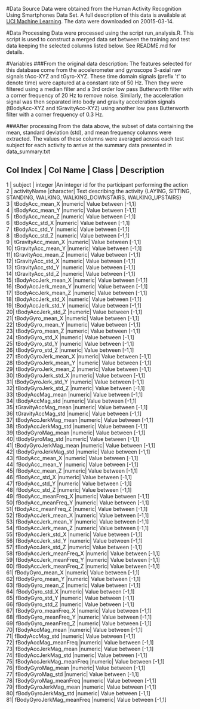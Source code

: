 #Data Source
Data were obtained from the Human Activity Recognition Using Smartphones Data Set. A full description of this data is available at [UCI Machine Learning](http://archive.ics.uci.edu/ml/datasets/Human+Activity+Recognition+Using+Smartphones). The data were downloaded on 20015-03-14.

#Data Processing
Data were processed using the script run_analysis.R. This script is used to construct a merged data set between the training and test data keeping the selected columns listed below. See README.md for details.

#Variables
###From the original data description:
The features selected for this database come from the accelerometer and gyroscope 3-axial raw signals tAcc-XYZ and tGyro-XYZ. These time domain signals (prefix 't' to denote time) were captured at a constant rate of 50 Hz. Then they were filtered using a median filter and a 3rd order low pass Butterworth filter with a corner frequency of 20 Hz to remove noise. Similarly, the acceleration signal was then separated into body and gravity acceleration signals (tBodyAcc-XYZ and tGravityAcc-XYZ) using another low pass Butterworth filter with a corner frequency of 0.3 Hz.

###After processing
From the data above, the subset of data containing the mean, standard deviation (std), and mean frequency columns were extracted. The values of these columns were averaged across each test subject for each activity to arrive at the summary data presented in data_summary.txt

Col Index | Col Name | Class    | Description
--------------------------------------------
1         |  subject  |	integer	|An integer id for the participant performing the action  
2         |	activityName	|character|	Text describing the activity {LAYING, SITTING, STANDING, WALKING, WALKING\_DOWNSTAIRS, WALKING\_UPSTAIRS}  
3 |	tBodyAcc\_mean\_X	|numeric|	Value between [-1,1]  
4 |	tBodyAcc\_mean\_Y	|numeric|	Value between [-1,1]  
5 |	tBodyAcc\_mean\_Z	|numeric|	Value between [-1,1]  
6 |	tBodyAcc\_std\_X	|numeric|	Value between [-1,1]  
7 |	tBodyAcc\_std\_Y	|numeric|	Value between [-1,1]  
8 |	tBodyAcc\_std\_Z	|numeric|	Value between [-1,1]  
9 |	tGravityAcc\_mean\_X	|numeric|	Value between [-1,1]  
10|	tGravityAcc\_mean\_Y	|numeric|	Value between [-1,1]  
11|	tGravityAcc\_mean\_Z	|numeric|	Value between [-1,1]  
12|	tGravityAcc\_std\_X	|numeric|	Value between [-1,1]  
13|	tGravityAcc\_std\_Y	|numeric|	Value between [-1,1]  
14|	tGravityAcc\_std\_Z	|numeric|	Value between [-1,1]  
15|	tBodyAccJerk\_mean\_X	|numeric|	Value between [-1,1]  
16|	tBodyAccJerk\_mean\_Y	|numeric|	Value between [-1,1]  
17|	tBodyAccJerk\_mean\_Z	|numeric|	Value between [-1,1]  
18|	tBodyAccJerk\_std\_X	|numeric|	Value between [-1,1]  
19|	tBodyAccJerk\_std\_Y	|numeric|	Value between [-1,1]  
20|	tBodyAccJerk\_std\_Z	|numeric|	Value between [-1,1]  
21|	tBodyGyro\_mean\_X	|numeric|	Value between [-1,1]  
22|	tBodyGyro\_mean\_Y	|numeric|	Value between [-1,1]  
23|	tBodyGyro\_mean\_Z	|numeric|	Value between [-1,1]  
24|	tBodyGyro\_std\_X	|numeric|	Value between [-1,1]  
25|	tBodyGyro\_std\_Y	|numeric|	Value between [-1,1]  
26|	tBodyGyro\_std\_Z	|numeric|	Value between [-1,1]  
27|	tBodyGyroJerk\_mean\_X	|numeric|	Value between [-1,1]  
28|	tBodyGyroJerk\_mean\_Y	|numeric|	Value between [-1,1]  
29|	tBodyGyroJerk\_mean\_Z	|numeric|	Value between [-1,1]  
30|	tBodyGyroJerk\_std\_X	|numeric|	Value between [-1,1]  
31|	tBodyGyroJerk\_std\_Y	|numeric|	Value between [-1,1]  
32|	tBodyGyroJerk\_std\_Z	|numeric|	Value between [-1,1]  
33|	tBodyAccMag\_mean	|numeric|	Value between [-1,1]  
34|	tBodyAccMag\_std	|numeric|	Value between [-1,1]  
35|	tGravityAccMag\_mean	|numeric|	Value between [-1,1]  
36|	tGravityAccMag\_std	|numeric|	Value between [-1,1]  
37|	tBodyAccJerkMag\_mean	|numeric|	Value between [-1,1]  
38|	tBodyAccJerkMag\_std	|numeric|	Value between [-1,1]  
39|	tBodyGyroMag\_mean	|numeric|	Value between [-1,1]  
40|	tBodyGyroMag\_std	|numeric|	Value between [-1,1]  
41|	tBodyGyroJerkMag\_mean	|numeric|	Value between [-1,1]  
42|	tBodyGyroJerkMag\_std	|numeric|	Value between [-1,1]  
43|	fBodyAcc\_mean\_X	|numeric|	Value between [-1,1]  
44| fBodyAcc\_mean\_Y	|numeric|	Value between [-1,1]  
45|	fBodyAcc\_mean\_Z	|numeric|	Value between [-1,1]  
46|	fBodyAcc\_std\_X	|numeric|	Value between [-1,1]  
47|	fBodyAcc\_std\_Y	|numeric|	Value between [-1,1]  
48|	fBodyAcc\_std\_Z	|numeric|	Value between [-1,1]  
49|	fBodyAcc\_meanFreq\_X	|numeric|	Value between [-1,1]  
50|	fBodyAcc\_meanFreq\_Y	|numeric|	Value between [-1,1]  
51|	fBodyAcc\_meanFreq\_Z	|numeric|	Value between [-1,1]  
52|	fBodyAccJerk\_mean\_X	|numeric|	Value between [-1,1]  
53|	fBodyAccJerk\_mean\_Y	|numeric|	Value between [-1,1]  
54|	fBodyAccJerk\_mean\_Z	|numeric|	Value between [-1,1]  
55|	fBodyAccJerk\_std\_X	|numeric|	Value between [-1,1]  
56|	fBodyAccJerk\_std\_Y	|numeric|	Value between [-1,1]  
57|	fBodyAccJerk\_std\_Z	|numeric|	Value between [-1,1]  
58|	fBodyAccJerk\_meanFreq\_X	|numeric|	Value between [-1,1]  
59|	fBodyAccJerk\_meanFreq\_Y	|numeric|	Value between [-1,1]  
60|	fBodyAccJerk\_meanFreq\_Z	|numeric|	Value between [-1,1]  
61|	fBodyGyro\_mean\_X	|numeric|	Value between [-1,1]  
62|	fBodyGyro\_mean\_Y	|numeric|	Value between [-1,1]  
63|	fBodyGyro\_mean\_Z	|numeric|	Value between [-1,1]  
64|	fBodyGyro\_std\_X	|numeric|	Value between [-1,1]  
65|	fBodyGyro\_std\_Y	|numeric|	Value between [-1,1]  
66|	fBodyGyro\_std\_Z	|numeric|	Value between [-1,1]  
67|	fBodyGyro\_meanFreq\_X	|numeric|	Value between [-1,1]  
68|	fBodyGyro\_meanFreq\_Y	|numeric|	Value between [-1,1]  
69|	fBodyGyro\_meanFreq\_Z	|numeric|	Value between [-1,1]  
70|	fBodyAccMag\_mean	|numeric|	Value between [-1,1]  
71|	fBodyAccMag\_std	|numeric|	Value between [-1,1]  
72|	fBodyAccMag\_meanFreq	|numeric|	Value between [-1,1]  
73|	fBodyAccJerkMag\_mean	|numeric|	Value between [-1,1]  
74|	fBodyAccJerkMag\_std	|numeric|	Value between [-1,1]  
75|	fBodyAccJerkMag\_meanFreq	|numeric|	Value between [-1,1]  
76|	fBodyGyroMag\_mean	|numeric|	Value between [-1,1]  
77|	fBodyGyroMag\_std	|numeric|	Value between [-1,1]  
78|	fBodyGyroMag\_meanFreq	|numeric|	Value between [-1,1]  
79|	fBodyGyroJerkMag\_mean	|numeric|	Value between [-1,1]  
80|	fBodyGyroJerkMag\_std	|numeric|	Value between [-1,1]  
81|	fBodyGyroJerkMag\_meanFreq	|numeric|	Value between [-1,1]  
